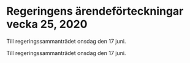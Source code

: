 # Regeringens ärendeförteckningar vecka 25, 2020

Till regeringssammanträdet onsdag den 17 juni.

Till regeringssammanträdet onsdag den 17 juni.
